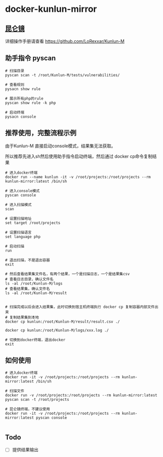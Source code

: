 # docker-kunlun-mirror

## [昆仑镜](https://github.com/LoRexxar/Kunlun-M)

详细操作手册请查看 https://github.com/LoRexxar/Kunlun-M

## 助手指令 pyscan

````shell script
# 扫描目录
pyscan scan -t /root/Kunlun-M/tests/vulnerabilities/

# 查看规则
pysacn show rule

# 展示所有php的rule
pyscan show rule -k php    

# 启动终端
pysacn console
````
## 推荐使用，完整流程示例
由于Kunlun-M 直接启动console模式，结果集无法获取。

所以推荐先进入sh然后使用助手指令启动终端，然后通过 docker cp命令复制结果

```shell script
# 进入docker终端
docker run --name kunlun -it -v /root/projects:/root/projects --rm kunlun-mirror:latest /bin/sh

# 进入console模式
pyscan console

# 进入扫描模式
scan

# 设置扫描地址
set target /root/projects

# 设置扫描语言
set language php

# 启动扫描
run

# 退出扫描，不是退出容器
exit

# 然后查看结果集文件名，有两个结果，一个是扫描日志，一个是结果集csv
# 查看日志目录，确认文件名
ls -al /root/Kunlun-M/logs
# 查看结果集，确认文件名
ls -al /root/Kunlun-M/result


# 扫描完成以后会进入结果集，此时切换到宿主机终端执行 docker cp 复制容器内部文件出来
# 复制结果集到本地
docker cp kunlun:/root/Kunlun-M/result/result.csv ./

docker cp kunlun:/root/Kunlun-M/logs/xxx.log ./

# 切换到docker终端，退出docker
exit
```


## 如何使用
```shell script
# 进入docker终端
docker run -it -v /root/projects:/root/projects --rm kunlun-mirror:latest /bin/sh

# 扫描文件
docker run -v /root/projects:/root/projects --rm kunlun-mirror:latest pyscan scan -t /root/projects

# 昆仑镜终端，不建议使用
docker run -it -v /root/projects:/root/projects --rm kunlun-mirror:latest pyscan console
  
```

## Todo

- [ ] 提供结果输出